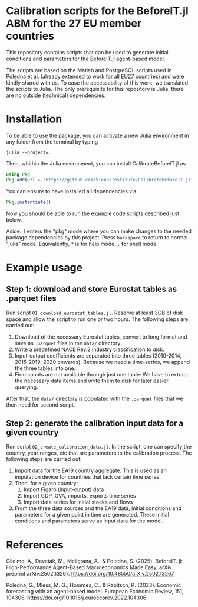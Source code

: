 Calibration scripts for the BeforeIT.jl ABM for the 27 EU member countries
====

This repository contains scripts that can be used to generate initial
conditions and parameters for the
[BeforeIT.jl](https://github.com/bancaditalia/BeforeIT.jl) agent-based
model.

The scripts are based on the Matlab and PostgreSQL scripts used in
[Poledna et
al.](https://www.sciencedirect.com/science/article/pii/S0014292122001891)
(already extended to work for all EU27 countries) and were kindly
shared with us. To ease the accessability of this work, we translated
the scripts to Julia. The only prerequisite for this repository is
Julia, there are no outside (technical) dependencies.

# Installation

To be able to use the package, you can activate a new Julia
environment in any folder from the terminal by typing

```
julia --project=.
```

Then, whithin the Julia environment, you can install CalibrateBeforeIT.jl as

```julia
using Pkg
Pkg.add(url = "https://github.com/ViennaInstitute/CalibrateBeforeIT.jl")
```

You can ensure to have installed all dependencies via

```julia
Pkg.instantiate()
```

Now you should be able to run the example code scripts described just
below.

Aside: `]` enters the "pkg" mode where you can make changes to the
needed package dependencies by this project. Press `backspace` to
return to normal "julia" mode. Equivalently, `?` is for help mode, `;`
for shell mode.

# Example usage

## Step 1: download and store Eurostat tables as .parquet files

Run script `01_download_eurostat_tables.jl`. Reserve at least 3GB of
disk space and allow the script to run one or two hours. The following
steps are carried out:

1. Download of the necessary Eurostat tables, convert to long format
   and save as `.parquet` files in the `data/` directory.
2. Write a predefined NACE Rev.2 industry classification to disk.
3. Input-output coefficients are separated into three tables
   (2010-2014, 2015-2019, 2020 onwards). Because we need a
   time-series, we append the three tables into one.
4. Firm counts are not available through just one table: We have to
   extract the necessary data items and write them to disk for later
   easier querying.
   
After that, the `data/` directory is populated with the `.parquet` files
that we then need for second script.

## Step 2: generate the calibration input data for a given country

Run script `02_create_calibration_data.jl`. In the script, one can
specify the country, year ranges, etc that are parameters to the
calibration process. The following steps are carried out:

1. Import data for the EA19 country aggregate. This is used as an
   imputation device for countries that lack certain time series.
2. Then, for a given country:
   1. Import Figaro (input-output) data
   2. Import GDP, GVA, imports, exports time series
   3. Import data series for initial stocks and flows
3. From the three data sources and the EA19 data, initial conditions
   and parameters for a given point in time are generated. These
   initial conditions and parameters serve as input data for the
   model.


# References

Glielmo, A., Devetak, M., Meligrana, A., & Poledna, S. (2025). BeforeIT. jl: High-Performance Agent-Based Macroeconomics Made Easy. arXiv preprint arXiv:2502.13267. https://doi.org/10.48550/arXiv.2502.13267

Poledna, S., Miess, M. G., Hommes, C., & Rabitsch, K. (2023). Economic forecasting with an agent-based model. European Economic Review, 151, 104306. https://doi.org/10.1016/j.euroecorev.2022.104306
